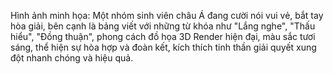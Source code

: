 Hình ảnh minh họa: Một nhóm sinh viên châu Á đang cười nói vui vẻ, bắt tay hòa giải, bên cạnh là bảng viết với những từ khóa như "Lắng nghe", "Thấu hiểu", "Đồng thuận", phong cách đồ họa 3D Render hiện đại, màu sắc tươi sáng, thể hiện sự hòa hợp và đoàn kết, kích thích tinh thần giải quyết xung đột nhanh chóng và hiệu quả.